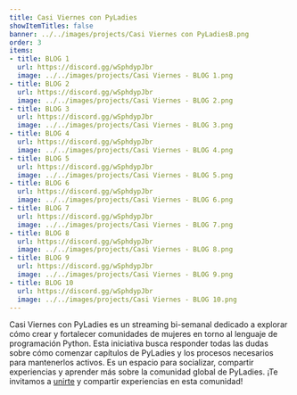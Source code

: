 ```yaml
---
title: Casi Viernes con PyLadies
showItemTitles: false
banner: ../../images/projects/Casi Viernes con PyLadiesB.png
order: 3
items:
- title: BLOG 1
  url: https://discord.gg/wSphdypJbr
  image: ../../images/projects/Casi Viernes - BLOG 1.png
- title: BLOG 2
  url: https://discord.gg/wSphdypJbr
  image: ../../images/projects/Casi Viernes - BLOG 2.png
- title: BLOG 3
  url: https://discord.gg/wSphdypJbr
  image: ../../images/projects/Casi Viernes - BLOG 3.png
- title: BLOG 4
  url: https://discord.gg/wSphdypJbr
  image: ../../images/projects/Casi Viernes - BLOG 4.png
- title: BLOG 5
  url: https://discord.gg/wSphdypJbr
  image: ../../images/projects/Casi Viernes - BLOG 5.png
- title: BLOG 6
  url: https://discord.gg/wSphdypJbr
  image: ../../images/projects/Casi Viernes - BLOG 6.png
- title: BLOG 7
  url: https://discord.gg/wSphdypJbr
  image: ../../images/projects/Casi Viernes - BLOG 7.png
- title: BLOG 8
  url: https://discord.gg/wSphdypJbr
  image: ../../images/projects/Casi Viernes - BLOG 8.png
- title: BLOG 9
  url: https://discord.gg/wSphdypJbr
  image: ../../images/projects/Casi Viernes - BLOG 9.png
- title: BLOG 10
  url: https://discord.gg/wSphdypJbr
  image: ../../images/projects/Casi Viernes - BLOG 10.png
---
```


Casi Viernes con PyLadies es un streaming bi-semanal dedicado a explorar cómo
crear y fortalecer comunidades de mujeres en torno al lenguaje de programación
Python. Esta iniciativa busca responder todas las dudas sobre cómo comenzar
capítulos de PyLadies y los procesos necesarios para mantenerlos activos. Es un
espacio para socializar, compartir experiencias y aprender más sobre la
comunidad global de PyLadies. ¡Te invitamos a
[unirte](https://discord.gg/q5c58qXAkg) y compartir experiencias en esta
comunidad!
